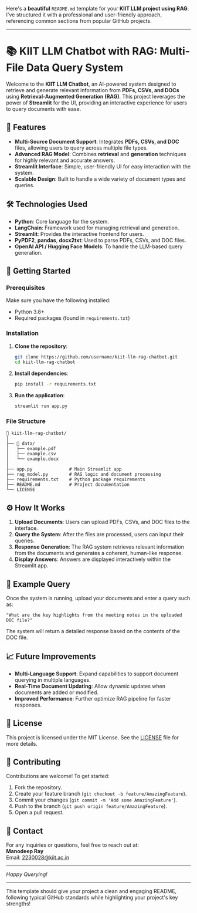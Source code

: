 Here's a **beautiful** `README.md` template for your **KIIT LLM project using RAG**. I've structured it with a professional and user-friendly approach, referencing common sections from popular GitHub projects.

---

# 📚 KIIT LLM Chatbot with RAG: Multi-File Data Query System

Welcome to the **KIIT LLM Chatbot**, an AI-powered system designed to retrieve and generate relevant information from **PDFs, CSVs, and DOCs** using **Retrieval-Augmented Generation (RAG)**. This project leverages the power of **Streamlit** for the UI, providing an interactive experience for users to query documents with ease.

## 🌟 Features

- **Multi-Source Document Support**: Integrates **PDFs, CSVs, and DOC** files, allowing users to query across multiple file types.
- **Advanced RAG Model**: Combines **retrieval** and **generation** techniques for highly relevant and accurate answers.
- **Streamlit Interface**: Simple, user-friendly UI for easy interaction with the system.
- **Scalable Design**: Built to handle a wide variety of document types and queries.

## 🛠️ Technologies Used

- **Python**: Core language for the system.
- **LangChain**: Framework used for managing retrieval and generation.
- **Streamlit**: Provides the interactive frontend for users.
- **PyPDF2**, **pandas**, **docx2txt**: Used to parse PDFs, CSVs, and DOC files.
- **OpenAI API / Hugging Face Models**: To handle the LLM-based query generation.

## 🚀 Getting Started

### Prerequisites

Make sure you have the following installed:

- Python 3.8+
- Required packages (found in `requirements.txt`)

### Installation

1. **Clone the repository**:

   ```bash
   git clone https://github.com/username/kiit-llm-rag-chatbot.git
   cd kiit-llm-rag-chatbot
   ```

2. **Install dependencies**:

   ```bash
   pip install -r requirements.txt
   ```

3. **Run the application**:

   ```bash
   streamlit run app.py
   ```

### File Structure

```
📂 kiit-llm-rag-chatbot/
│
├── 📁 data/
│   ├── example.pdf
│   ├── example.csv
│   └── example.docx
│
├── app.py              # Main Streamlit app
├── rag_model.py        # RAG logic and document processing
├── requirements.txt    # Python package requirements
├── README.md           # Project documentation
└── LICENSE
```

## ⚙️ How It Works

1. **Upload Documents**: Users can upload PDFs, CSVs, and DOC files to the interface.
2. **Query the System**: After the files are processed, users can input their queries.
3. **Response Generation**: The RAG system retrieves relevant information from the documents and generates a coherent, human-like response.
4. **Display Answers**: Answers are displayed interactively within the Streamlit app.

## 📝 Example Query

Once the system is running, upload your documents and enter a query such as:

```
"What are the key highlights from the meeting notes in the uploaded DOC file?"
```

The system will return a detailed response based on the contents of the DOC file.

## 📈 Future Improvements

- **Multi-Language Support**: Expand capabilities to support document querying in multiple languages.
- **Real-Time Document Updating**: Allow dynamic updates when documents are added or modified.
- **Improved Performance**: Further optimize RAG pipeline for faster responses.

## 📜 License

This project is licensed under the MIT License. See the [LICENSE](./LICENSE) file for more details.

## 🙌 Contributing

Contributions are welcome! To get started:

1. Fork the repository.
2. Create your feature branch (`git checkout -b feature/AmazingFeature`).
3. Commit your changes (`git commit -m 'Add some AmazingFeature'`).
4. Push to the branch (`git push origin feature/AmazingFeature`).
5. Open a pull request.

## 📧 Contact

For any inquiries or questions, feel free to reach out at:  
**Manodeep Ray**  
Email: [2230028@kiit.ac.in](mailto:2230028@kiit.ac.in)

---

_Happy Querying!_

---

This template should give your project a clean and engaging README, following typical GitHub standards while highlighting your project's key strengths!
